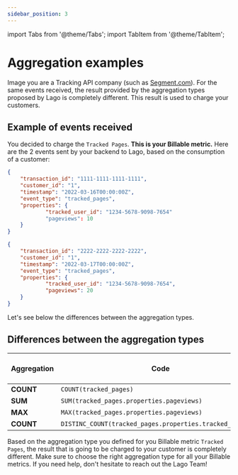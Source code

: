 ```yaml
---
sidebar_position: 3
---
```


import Tabs from '@theme/Tabs';
import TabItem from '@theme/TabItem';

# Aggregation examples
Image you are a Tracking API company (such as [Segment.com](https://www.segment.com/)). For the same events received, the result provided by the aggregation types proposed by Lago is completely different. This result is used to charge your customers.

## Example of events received
You decided to charge the `Tracked Pages`. **This is your Billable metric.** Here are the 2 events sent by your backend to Lago, based on the consumption of a customer:

```json title="Event received n°1"
{
    "transaction_id": "1111-1111-1111-1111",
    "customer_id": "1",
    "timestamp": "2022-03-16T00:00:00Z",
    "event_type": "tracked_pages",
    "properties": {
		    "tracked_user_id": "1234-5678-9098-7654"
			"pageviews": 10
	}
}
```

```json title="Event received n°2"
{
    "transaction_id": "2222-2222-2222-2222",
    "customer_id": "1",
    "timestamp": "2022-03-17T00:00:00Z",
    "event_type": "tracked_pages",
    "properties": {
		    "tracked_user_id": "1234-5678-9098-7654",
			"pageviews": 20
	}
}
```
Let's see below the differences between the aggregation types.

## Differences between the aggregation types
| Aggregation | Code                                                      | Result to be charged  |
| --------    | --------------------------------------------------------  | --------------------- |
| **COUNT**   | `COUNT(tracked_pages)`                                    | 2                     |
| **SUM**     | `SUM(tracked_pages.properties.pageviews)`                 | 30                    |
| **MAX**     | `MAX(tracked_pages.properties.pageviews)`                 | 20                    |
| **COUNT**   | `DISTINC_COUNT(tracked_pages.properties.tracked_user_id)` | 1                     |


Based on the aggregation type you defined for you Billable metric `Tracked Pages`, the result that is going to be charged to your customer is completely different. Make sure to choose the right aggregation type for all your Billable metrics. If you need help, don't hesitate to reach out the Lago Team!
